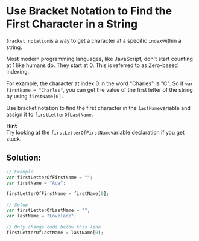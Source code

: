 # Use Bracket Notation to Find the First Character in a String

`Bracket notation`is a way to get a character at a specific `index`within a string.

Most modern programming languages, like JavaScript, don't start counting at 1 like humans do. They start at 0. This is referred to as Zero-based indexing.

For example, the character at index 0 in the word "Charles" is "C". So if `var firstName = "Charles"`, you can get the value of the first letter of the string by using `firstName[0]`.

Use bracket notation to find the first character in the `lastName`variable and assign it to `firstLetterOfLastName`.

**Hint**  
Try looking at the `firstLetterOfFirstName`variable declaration if you get stuck.

## Solution:

```javascript
// Example
var firstLetterOfFirstName = "";
var firstName = "Ada";

firstLetterOfFirstName = firstName[0];

// Setup
var firstLetterOfLastName = "";
var lastName = "Lovelace";

// Only change code below this line
firstLetterOfLastName = lastName[0];


```

